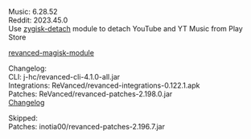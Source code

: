 Music: 6.28.52  
Reddit: 2023.45.0  
Use [zygisk-detach](https://github.com/j-hc/zygisk-detach) module to detach YouTube and YT Music from Play Store  

[revanced-magisk-module](https://github.com/j-hc/revanced-magisk-module)  

Changelog:  
CLI: j-hc/revanced-cli-4.1.0-all.jar  
Integrations: ReVanced/revanced-integrations-0.122.1.apk  
Patches: ReVanced/revanced-patches-2.198.0.jar  
[Changelog](https://github.com/ReVanced/revanced-patches/releases/tag/v2.198.0)  

Skipped:  
Patches: inotia00/revanced-patches-2.196.7.jar    
